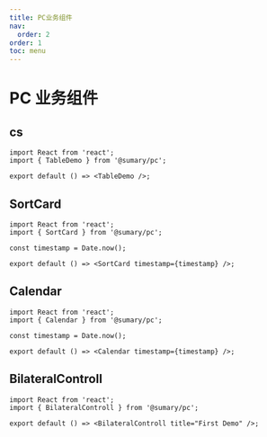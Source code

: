 ```yaml
---
title: PC业务组件
nav:
  order: 2
order: 1
toc: menu
---
```


# PC 业务组件

## cs

```tsx
import React from 'react';
import { TableDemo } from '@sumary/pc';

export default () => <TableDemo />;
```

## SortCard

```tsx
import React from 'react';
import { SortCard } from '@sumary/pc';

const timestamp = Date.now();

export default () => <SortCard timestamp={timestamp} />;
```

## Calendar

```tsx
import React from 'react';
import { Calendar } from '@sumary/pc';

const timestamp = Date.now();

export default () => <Calendar timestamp={timestamp} />;
```

## BilateralControll

```tsx
import React from 'react';
import { BilateralControll } from '@sumary/pc';

export default () => <BilateralControll title="First Demo" />;
```
